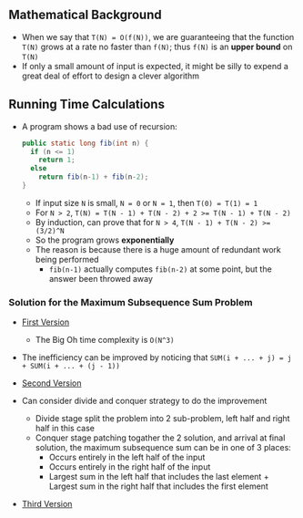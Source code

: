 ## Mathematical Background

- When we say that `T(N) = O(f(N))`, we are guaranteeing that the function `T(N)` grows at a rate no faster than `f(N)`; thus `f(N)` is an **upper bound** on `T(N)`
- If only a small amount of input is expected, it might be silly to expend a great deal of effort to design a clever algorithm

## Running Time Calculations

- A program shows a bad use of recursion:
  ```java
  public static long fib(int n) {
    if (n <= 1)
      return 1;
    else
      return fib(n-1) + fib(n-2);
  }
  ```
  - If input size `N` is small, `N = 0` or `N = 1`, then `T(0) = T(1) = 1`
  - For `N > 2`, `T(N) = T(N - 1) + T(N - 2) + 2 >= T(N - 1) + T(N - 2)`
  - By induction, can prove that for `N > 4`, `T(N - 1) + T(N - 2) >= (3/2)^N`
  - So the program grows **exponentially**
  - The reason is because there is a huge amount of redundant work being performed
    - `fib(n-1)` actually computes `fib(n-2)` at some point, but the answer been throwed away


### Solution for the Maximum Subsequence Sum Problem

- [First Version](./SubsequenceSum1.java)
  - The Big Oh time complexity is `O(N^3)`

- The inefficiency can be improved by noticing that `SUM(i + ... + j) = j + SUM(i + ... + (j - 1))`
- [Second Version](./SubsequenceSum2.java)

- Can consider divide and conquer strategy to do the improvement
  - Divide stage split the problem into 2 sub-problem, left half and right half in this case
  - Conquer stage patching togather the 2 solution, and arrival at final solution, the maximum subsequence sum can be in one of 3 places:
    - Occurs entirely in the left half of the input
    - Occurs entirely in the right half of the input
    - Largest sum in the left half that includes the last element + Largest sum in the right half that includes the first element
- [Third Version](./SubsequenceSum3.java)